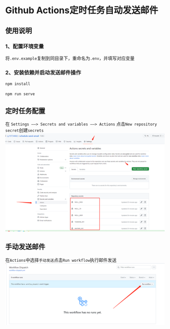 # Github Actions定时任务自动发送邮件
## 使用说明
### 1、配置环境变量
将`.env.example`复制到同目录下，重命名为`.env`，并填写对应变量
### 2、安装依赖并启动发送邮件操作
````
npm install

npm run serve
````

## 定时任务配置
在 `Settings ——> Secrets and variables ——> Actions` 点击`New repository secret`创建`secrets`
![img.png](images/secrets-setting-01.png)

## 手动发送邮件
在`Actions`中选择`手动发送`点击`Run workflow`执行邮件发送
![img.png](images/workflow-dispatch-01.png)
